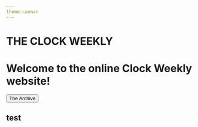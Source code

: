 ```yaml
---
theme:cayman
---
```

<html>
  <h1>THE CLOCK WEEKLY</h1>
  <h1>Welcome to the online Clock Weekly website!</h1>
  <!--<a href="http://tclockw.github.io/archive.html">The Archive</a>-->
  <button onclick="window.location.href = 'archive';">The Archive</button>
  <h2>test</h2>
</html>
